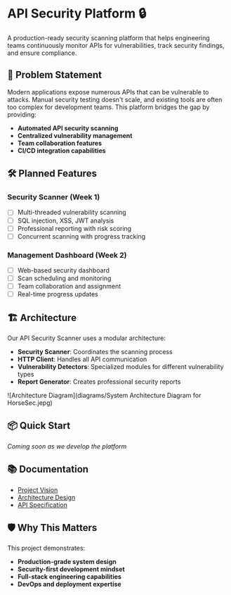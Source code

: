 # API Security Platform 🔒

A production-ready security scanning platform that helps engineering teams continuously monitor APIs for vulnerabilities, track security findings, and ensure compliance.

## 🚀 Problem Statement

Modern applications expose numerous APIs that can be vulnerable to attacks. Manual security testing doesn't scale, and existing tools are often too complex for development teams. This platform bridges the gap by providing:

- **Automated API security scanning**
- **Centralized vulnerability management** 
- **Team collaboration features**
- **CI/CD integration capabilities**

## 🛠️ Planned Features

### Security Scanner (Week 1)
- [ ] Multi-threaded vulnerability scanning
- [ ] SQL injection, XSS, JWT analysis
- [ ] Professional reporting with risk scoring
- [ ] Concurrent scanning with progress tracking

### Management Dashboard (Week 2)  
- [ ] Web-based security dashboard
- [ ] Scan scheduling and monitoring
- [ ] Team collaboration and assignment
- [ ] Real-time progress updates

## 🏗️ Architecture

Our API Security Scanner uses a modular architecture:

- **Security Scanner**: Coordinates the scanning process
- **HTTP Client**: Handles all API communication  
- **Vulnerability Detectors**: Specialized modules for different vulnerability types
- **Report Generator**: Creates professional security reports

![Architecture Diagram](diagrams/System Architecture Diagram for HorseSec.jepg)

## 📦 Quick Start

*Coming soon as we develop the platform*

## 📚 Documentation

- [Project Vision](docs/project-vision.md)
- [Architecture Design](docs/architecture/)
- [API Specification](docs/api/)

## 🛡️ Why This Matters

This project demonstrates:
- **Production-grade system design**
- **Security-first development mindset**
- **Full-stack engineering capabilities**
- **DevOps and deployment expertise**